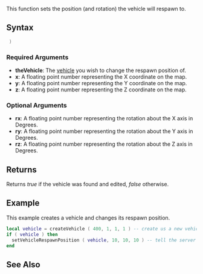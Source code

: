 This function sets the position (and rotation) the vehicle will respawn to.

Syntax
------

``` lua
 )
```

### Required Arguments

-   **theVehicle**: The [vehicle](/vehicle.md "wikilink") you wish to change the respawn position of.
-   **x**: A floating point number representing the X coordinate on the map.
-   **y**: A floating point number representing the Y coordinate on the map.
-   **z**: A floating point number representing the Z coordinate on the map.

### Optional Arguments

-   **rx**: A floating point number representing the rotation about the X axis in Degrees.
-   **ry**: A floating point number representing the rotation about the Y axis in Degrees.
-   **rz**: A floating point number representing the rotation about the Z axis in Degrees.

Returns
-------

Returns *true* if the vehicle was found and edited, *false* otherwise.

Example
-------

This example creates a vehicle and changes its respawn position.

``` lua
local vehicle = createVehicle ( 400, 1, 1, 1 ) -- create us a new vehicle
if ( vehicle ) then
  setVehicleRespawnPosition ( vehicle, 10, 10, 10 ) -- tell the server to respawn the vehicle at position (10,10,10)
end
```

See Also
--------
